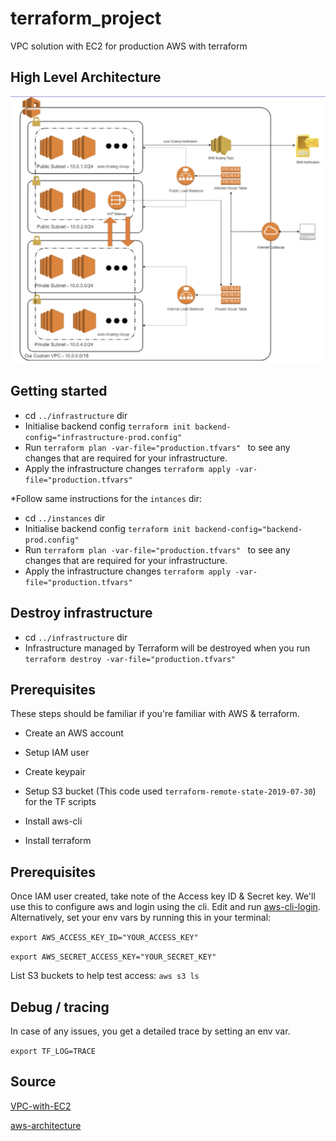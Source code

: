 # terraform_project
VPC solution with EC2 for production AWS with terraform

## High Level Architecture
![Architecture](architecture/aws_tf.png)

## Getting started
- cd `../infrastructure` dir
- Initialise backend config
```terraform init backend-config="infrastructure-prod.config"```
- Run `terraform plan -var-file="production.tfvars" ` to see
any changes that are required for your infrastructure.
- Apply the infrastructure changes `terraform apply -var-file="production.tfvars"`

*Follow same instructions for the `intances` dir:
- cd `../instances` dir
- Initialise backend config
```terraform init backend-config="backend-prod.config"```
- Run `terraform plan -var-file="production.tfvars" ` to see
any changes that are required for your infrastructure.
- Apply the infrastructure changes `terraform apply -var-file="production.tfvars"`


## Destroy infrastructure
- cd `../infrastructure` dir
- Infrastructure managed by Terraform will be destroyed when you run `terraform destroy -var-file="production.tfvars" `

## Prerequisites
These steps should be familiar if you're familiar with AWS & terraform.

- Create an AWS account
- Setup IAM user
- Create keypair
- Setup S3 bucket (This code used `terraform-remote-state-2019-07-30`) for the TF scripts

- Install aws-cli
- Install terraform 

## Prerequisites
Once IAM user created, take note of the Access key ID & Secret key. We'll use this to configure aws and login using the cli. Edit and run [aws-cli-login](./aws-cli-login.sh). 
Alternatively, set your env vars by running this in your terminal:

```export AWS_ACCESS_KEY_ID="YOUR_ACCESS_KEY"```

```export AWS_SECRET_ACCESS_KEY="YOUR_SECRET_KEY"```

List S3 buckets to help test access: 
```aws s3 ls```

## Debug / tracing
 In case of any issues, you get a detailed trace by setting an env var.

`export TF_LOG=TRACE`

## Source
[VPC-with-EC2](https://www.udemy.com/vpc-solutions-with-ec2-for-production-aws-with-terraform/)

[aws-architecture](https://github.com/neocorp/aws_vpc_ec2)
